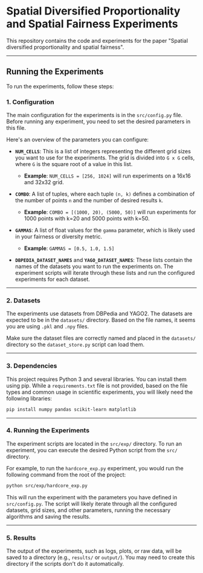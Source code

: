 # Spatial Diversified Proportionality and Spatial Fairness Experiments

This repository contains the code and experiments for the paper "Spatial diversified proportionality and spatial fairness".

---

## Running the Experiments

To run the experiments, follow these steps:

### 1. **Configuration**

The main configuration for the experiments is in the `src/config.py` file. Before running any experiment, you need to set the desired parameters in this file.

Here's an overview of the parameters you can configure:

* **`NUM_CELLS`**: This is a list of integers representing the different grid sizes you want to use for the experiments. The grid is divided into `G x G` cells, where `G` is the square root of a value in this list.
    * **Example**: `NUM_CELLS = [256, 1024]` will run experiments on a 16x16 and 32x32 grid.

* **`COMBO`**: A list of tuples, where each tuple `(n, k)` defines a combination of the number of points `n` and the number of desired results `k`.
    * **Example**: `COMBO = [(1000, 20), (5000, 50)]` will run experiments for 1000 points with k=20 and 5000 points with k=50.

* **`GAMMAS`**: A list of float values for the `gamma` parameter, which is likely used in your fairness or diversity metric.
    * **Example**: `GAMMAS = [0.5, 1.0, 1.5]`

* **`DBPEDIA_DATASET_NAMES`** and **`YAGO_DATASET_NAMES`**: These lists contain the names of the datasets you want to run the experiments on. The experiment scripts will iterate through these lists and run the configured experiments for each dataset.

---

### 2. **Datasets**

The experiments use datasets from DBPedia and YAGO2. The datasets are expected to be in the `datasets/` directory. Based on the file names, it seems you are using `.pkl` and `.npy` files.

Make sure the dataset files are correctly named and placed in the `datasets/` directory so the `dataset_store.py` script can load them.

---

### 3. **Dependencies**

This project requires Python 3 and several libraries. You can install them using pip. While a `requirements.txt` file is not provided, based on the file types and common usage in scientific experiments, you will likely need the following libraries:

```bash
pip install numpy pandas scikit-learn matplotlib
```

---

### 4. **Running the Experiments**

The experiment scripts are located in the `src/exp/` directory. To run an experiment, you can execute the desired Python script from the `src/` directory.

For example, to run the `hardcore_exp.py` experiment, you would run the following command from the root of the project:

```bash
python src/exp/hardcore_exp.py
```

This will run the experiment with the parameters you have defined in `src/config.py`. The script will likely iterate through all the configured datasets, grid sizes, and other parameters, running the necessary algorithms and saving the results.

---

### 5. **Results**

The output of the experiments, such as logs, plots, or raw data, will be saved to a directory (e.g., `results/` or `output/`). You may need to create this directory if the scripts don't do it automatically.

